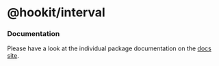 # @hookit/interval

### Documentation

Please have a look at the individual package documentation on the [docs site](https://hookit.vercel.app/).
